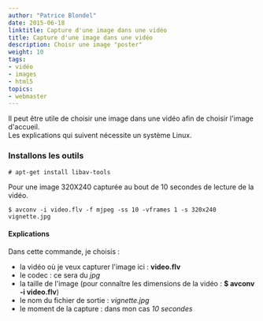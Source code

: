 ```yaml
---
author: "Patrice Blondel"
date: 2015-06-18
linktitle: Capture d'une image dans une vidéo
title: Capture d'une image dans une vidéo
description: Choisr une image "poster"
weight: 10
tags: 
- vidéo
- images
- html5
topics:
- webmaster
---
```


Il peut être utile de choisir une image dans une vidéo afin de choisir l'image d'accueil.    
Les explications qui suivent nécessite un système Linux.    

<!--more-->


### Installons les outils
	# apt-get install libav-tools    

Pour une image 320X240 capturée au bout de 10 secondes de lecture de la vidéo.
    
	$ avconv -i video.flv -f mjpeg -ss 10 -vframes 1 -s 320x240 vignette.jpg    

#### Explications
Dans cette commande, je choisis :    

- la vidéo où je veux capturer l'image ici : **video.flv**
- le codec : ce sera du *jpg*
- la taille de l'image (pour connaître les dimensions de la vidéo : **$ avconv -i video.flv**)
- le nom du fichier de sortie : *vignette.jpg*
- le moment de la capture : dans mon cas *10 secondes*

